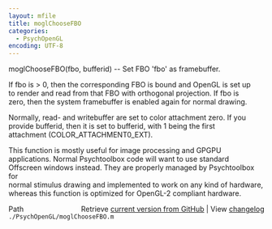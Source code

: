 ```yaml
---
layout: mfile
title: moglChooseFBO
categories:
  - PsychOpenGL
encoding: UTF-8
---
```


moglChooseFBO(fbo, bufferid) -- Set FBO 'fbo' as framebuffer.  

If fbo is \> 0, then the corresponding FBO is bound and OpenGL is set up  
to render and read from that FBO with orthogonal projection. If fbo is  
zero, then the system framebuffer is enabled again for normal drawing.  

Normally, read- and writebuffer are set to color attachment zero. If you  
provide bufferid, then it is set to bufferid, with 1 being the first  
attachment (COLOR\_ATTACHMENT0\_EXT).  

This function is mostly useful for image processing and GPGPU  
applications. Normal Psychtoolbox code will want to use standard  
Offscreen windows instead. They are properly managed by Psychtoolbox for  
normal stimulus drawing and implemented to work on any kind of hardware,  
whereas this function is optimized for OpenGL-2 compliant hardware.  


<div class="code_header" style="text-align:right;">
  <span style="float:left;">Path&nbsp;&nbsp;</span> <span class="counter">Retrieve <a href=
  "https://raw.github.com/Psychtoolbox-3/Psychtoolbox-3/beta/./PsychOpenGL/moglChooseFBO.m">current version from GitHub</a> | View <a href=
  "https://github.com/Psychtoolbox-3/Psychtoolbox-3/commits/beta/./PsychOpenGL/moglChooseFBO.m">changelog</a></span>
</div>
<div class="code">
  <code>./PsychOpenGL/moglChooseFBO.m</code>
</div>
